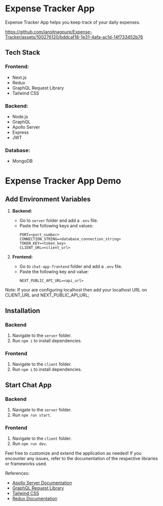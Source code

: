 # Expense Tracker App

Expense Tracker App helps you keep track of your daily expenses.

https://github.com/iarpitnagpure/Expense-Tracker/assets/100276120/bddcaf18-1e31-4afa-ac1d-14f733452b76

## Tech Stack

### Frontend:
- Next.js
- Redux
- GraphQL Request Library
- Tailwind CSS

### Backend:
- Node.js
- GraphQL
- Apollo Server
- Express
- JWT

### Database:
- MongoDB

# Expense Tracker App Demo

## Add Environment Variables

1. **Backend:**
   - Go to `server` folder and add a `.env` file.
   - Paste the following keys and values:
     ```
     PORT=<port_number>
     CONNECTION_STRING=<database_connection_string>
     TOKEN_KEY=<token_key>
     CLIENT_URL=<client_url>
     ```

2. **Frontend:**
   - Go to `chat-app-frontend` folder and add a `.env` file.
   - Paste the following key and value:
     ```
     NEXT_PUBLIC_API_URL=<api_url>
     ```

Note: If your are configuring localhost then add your localhost URL on CLIENT_URL and NEXT_PUBLIC_API_URL;

## Installation

### Backend
1. Navigate to the `server` folder.
2. Run `npm i` to install dependencies.

### Frontend
1. Navigate to the `client` folder.
2. Run `npm i` to install dependencies.

## Start Chat App

### Backend
1. Navigate to the `server` folder.
2. Run `npm run start`.

### Frontend
1. Navigate to the `client` folder.
2. Run `npm run dev`.

Feel free to customize and extend the application as needed! If you encounter any issues, refer to the documentation of the respective libraries or frameworks used.

References: 
- [Apollo Server Documentation](https://www.apollographql.com/docs/apollo-server/)
- [GraphQL Request Library](https://www.npmjs.com/package/graphql-request#highlights)
- [Tailwind CSS](https://daisyui.com/)
- [Redux Documentation](https://redux.js.org/)
